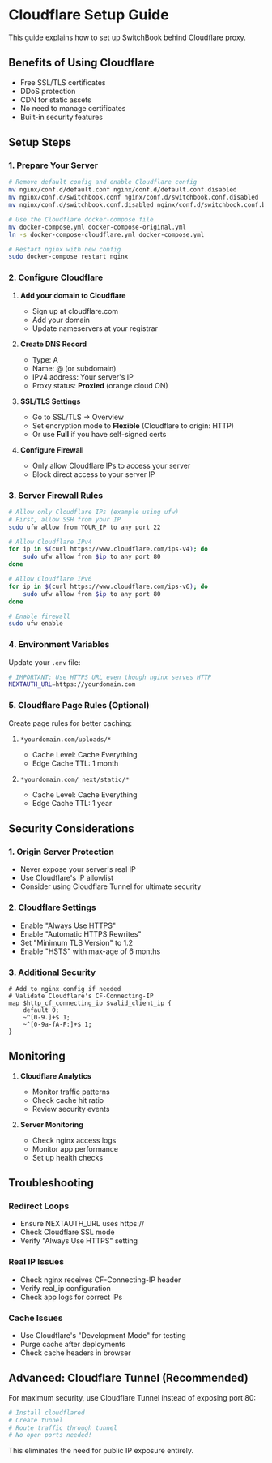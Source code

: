 # Cloudflare Setup Guide

This guide explains how to set up SwitchBook behind Cloudflare proxy.

## Benefits of Using Cloudflare

- Free SSL/TLS certificates
- DDoS protection
- CDN for static assets
- No need to manage certificates
- Built-in security features

## Setup Steps

### 1. Prepare Your Server

```bash
# Remove default config and enable Cloudflare config
mv nginx/conf.d/default.conf nginx/conf.d/default.conf.disabled
mv nginx/conf.d/switchbook.conf nginx/conf.d/switchbook.conf.disabled
mv nginx/conf.d/switchbook.conf.disabled nginx/conf.d/switchbook.conf.backup

# Use the Cloudflare docker-compose file
mv docker-compose.yml docker-compose-original.yml
ln -s docker-compose-cloudflare.yml docker-compose.yml

# Restart nginx with new config
sudo docker-compose restart nginx
```

### 2. Configure Cloudflare

1. **Add your domain to Cloudflare**
   - Sign up at cloudflare.com
   - Add your domain
   - Update nameservers at your registrar

2. **Create DNS Record**
   - Type: A
   - Name: @ (or subdomain)
   - IPv4 address: Your server's IP
   - Proxy status: **Proxied** (orange cloud ON)

3. **SSL/TLS Settings**
   - Go to SSL/TLS → Overview
   - Set encryption mode to **Flexible** (Cloudflare to origin: HTTP)
   - Or use **Full** if you have self-signed certs

4. **Configure Firewall**
   - Only allow Cloudflare IPs to access your server
   - Block direct access to your server IP

### 3. Server Firewall Rules

```bash
# Allow only Cloudflare IPs (example using ufw)
# First, allow SSH from your IP
sudo ufw allow from YOUR_IP to any port 22

# Allow Cloudflare IPv4
for ip in $(curl https://www.cloudflare.com/ips-v4); do
    sudo ufw allow from $ip to any port 80
done

# Allow Cloudflare IPv6
for ip in $(curl https://www.cloudflare.com/ips-v6); do
    sudo ufw allow from $ip to any port 80
done

# Enable firewall
sudo ufw enable
```

### 4. Environment Variables

Update your `.env` file:

```bash
# IMPORTANT: Use HTTPS URL even though nginx serves HTTP
NEXTAUTH_URL=https://yourdomain.com
```

### 5. Cloudflare Page Rules (Optional)

Create page rules for better caching:

1. `*yourdomain.com/uploads/*`
   - Cache Level: Cache Everything
   - Edge Cache TTL: 1 month

2. `*yourdomain.com/_next/static/*`
   - Cache Level: Cache Everything  
   - Edge Cache TTL: 1 year

## Security Considerations

### 1. Origin Server Protection

- Never expose your server's real IP
- Use Cloudflare's IP allowlist
- Consider using Cloudflare Tunnel for ultimate security

### 2. Cloudflare Settings

- Enable "Always Use HTTPS"
- Enable "Automatic HTTPS Rewrites"
- Set "Minimum TLS Version" to 1.2
- Enable "HSTS" with max-age of 6 months

### 3. Additional Security

```nginx
# Add to nginx config if needed
# Validate Cloudflare's CF-Connecting-IP
map $http_cf_connecting_ip $valid_client_ip {
    default 0;
    ~^[0-9.]+$ 1;
    ~^[0-9a-fA-F:]+$ 1;
}
```

## Monitoring

1. **Cloudflare Analytics**
   - Monitor traffic patterns
   - Check cache hit ratio
   - Review security events

2. **Server Monitoring**
   - Check nginx access logs
   - Monitor app performance
   - Set up health checks

## Troubleshooting

### Redirect Loops
- Ensure NEXTAUTH_URL uses https://
- Check Cloudflare SSL mode
- Verify "Always Use HTTPS" setting

### Real IP Issues
- Check nginx receives CF-Connecting-IP header
- Verify real_ip configuration
- Check app logs for correct IPs

### Cache Issues
- Use Cloudflare's "Development Mode" for testing
- Purge cache after deployments
- Check cache headers in browser

## Advanced: Cloudflare Tunnel (Recommended)

For maximum security, use Cloudflare Tunnel instead of exposing port 80:

```bash
# Install cloudflared
# Create tunnel
# Route traffic through tunnel
# No open ports needed!
```

This eliminates the need for public IP exposure entirely.